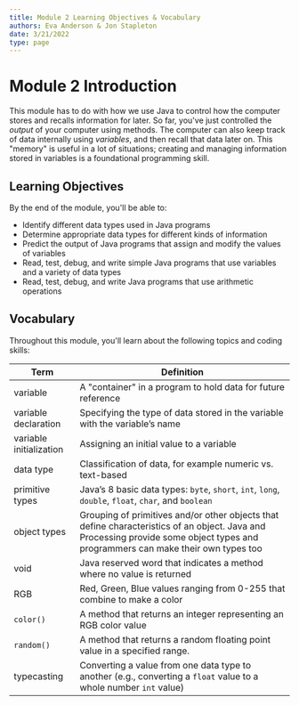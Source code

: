 ```yaml
---
title: Module 2 Learning Objectives & Vocabulary
authors: Eva Anderson & Jon Stapleton
date: 3/21/2022
type: page
---
```


<!-- ::youtube[A video summary of module 2, covering variables and data types]{#oXmKJ_tYg34} -->

# Module 2 Introduction

This module has to do with how we use Java to control how the computer stores and recalls information for later. So far, you've just controlled the *output* of your computer using methods. The computer can also keep track of data internally using *variables*, and then recall that data later on. This "memory" is useful in a lot of situations; creating and managing information stored in variables is a foundational programming skill.

## Learning Objectives

By the end of the module, you'll be able to:

* Identify different data types used in Java programs
* Determine appropriate data types for different kinds of information
* Predict the output of Java programs that assign and modify the values of variables
* Read, test, debug, and write simple Java programs that use variables and a variety of data types
* Read, test, debug, and write Java programs that use arithmetic operations

## Vocabulary

Throughout this module, you'll learn about the following topics and coding skills:

| Term | Definition |
| ---- | ---------- |
| variable | A "container" in a program to hold data for future reference |
| variable declaration | Specifying the type of data stored in the variable with the variable’s name |
| variable initialization | Assigning an initial value to a variable |
| data type | Classification of data, for example numeric vs. text-based |
| primitive types | Java’s 8 basic data types: `byte`, `short`, `int`, `long`, `double`, `float`, `char`, and `boolean` |
| object types | Grouping of primitives and/or other objects that define characteristics of an object. Java and Processing provide some object types and programmers can make their own types too |
| void | Java reserved word that indicates a method where no value is returned |
| RGB | Red, Green, Blue values ranging from 0-255 that combine to make a color |
| `color()` | A method that returns an integer representing an RGB color value |
| `random()` | A method that returns a random floating point value in a specified range. |
| typecasting | Converting a value from one data type to another (e.g., converting a `float` value to a whole number `int` value) |
